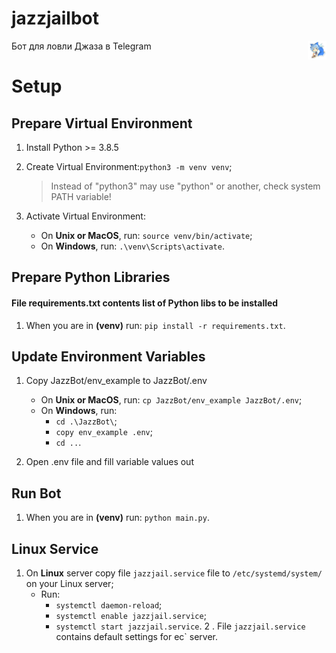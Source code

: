 # jazzjailbot

Бот для ловли Джаза в Telegram <img src="./cat.png" align="right" width="30" height="30">

# Setup

## Prepare Virtual Environment

1. Install Python >= 3.8.5

2. Create Virtual Environment:`python3 -m venv venv`;
   > Instead of "python3" may use "python" or another, check system PATH variable!

3. Activate Virtual Environment:
   - On **Unix or MacOS**, run: `source venv/bin/activate`;
   - On **Windows**, run: `.\venv\Scripts\activate`.

## Prepare Python Libraries
#### File requirements.txt contents list of Python libs to be installed

1. When you are in **(venv)** run: `pip install -r requirements.txt`.

## Update Environment Variables

1. Copy JazzBot/env_example to JazzBot/.env
   - On **Unix or MacOS**, run: `cp JazzBot/env_example JazzBot/.env`;
   - On **Windows**, run: 
     - `cd .\JazzBot\`;
     - `copy env_example .env`;
     - `cd ..`.

2. Open .env file and fill variable values out

## Run Bot

1. When you are in **(venv)** run: `python main.py`.

## Linux Service

1. On **Linux** server copy file `jazzjail.service` file to `/etc/systemd/system/` on your Linux server;
   - Run:
     - `systemctl daemon-reload`;
     - `systemctl enable jazzjail.service`;
     - `systemctl start jazzjail.service`.
2 . File `jazzjail.service` contains default settings for ec` server.
